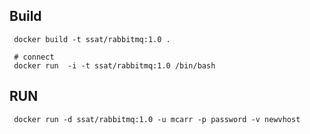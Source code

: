 



## Build

     docker build -t ssat/rabbitmq:1.0 .

     # connect
     docker run  -i -t ssat/rabbitmq:1.0 /bin/bash


## RUN

     docker run -d ssat/rabbitmq:1.0 -u mcarr -p password -v newvhost
